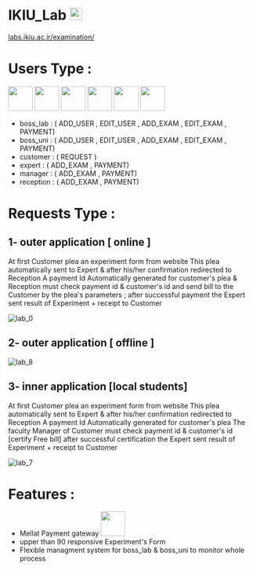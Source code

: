 # IKIU_Lab <img src="https://user-images.githubusercontent.com/74482108/126949943-83ea213c-e94a-4293-a297-0bf41c45928b.png" width="25">

[labs.ikiu.ac.ir/examination/](http://labs.ikiu.ac.ir/examination/)


# Users Type : 
<span>
<img src="https://user-images.githubusercontent.com/74482108/126951298-c9528655-6ecc-468d-9ebd-ffefa3dd2e62.png" width="50">
<img src="https://user-images.githubusercontent.com/74482108/126951406-184e6792-4f73-4d67-98ab-0ff72249af15.png" width="50">
<img src="https://user-images.githubusercontent.com/74482108/126951416-00bd3e83-4b57-40a3-b91e-cee3a0babeb3.png" width="50">
<img src="https://user-images.githubusercontent.com/74482108/126951425-4a8e9bef-46e9-4297-a270-8191545b158c.png" width="50">
<img src="https://user-images.githubusercontent.com/74482108/126951441-8e39dd72-377c-45f3-87f8-d52e3fe010ce.png" width="50">
<img src="https://user-images.githubusercontent.com/74482108/126951447-47f7f288-039f-4bad-90df-4391af01391b.png" width="50">
</span>

- boss_lab  : ( ADD_USER , EDIT_USER , ADD_EXAM , EDIT_EXAM , PAYMENT)
- boss_uni  : ( ADD_USER , EDIT_USER , ADD_EXAM , EDIT_EXAM , PAYMENT)
- customer  : ( REQUEST )
- expert    : ( ADD_EXAM , PAYMENT)
- manager   : ( ADD_EXAM , PAYMENT)
- reception : ( ADD_EXAM , PAYMENT)

# Requests Type : 
## 1- outer application [ online ]
At first Customer plea an experiment form from website
This plea automatically sent to Expert & after his/her confirmation redirected to Reception
A payment Id Automatically generated for customer's plea & Reception must check payment id & customer's id
and send bill to the Customer by the plea's parameters ; after successful payment the Expert sent result of Experiment + receipt to Customer

![lab_0](https://user-images.githubusercontent.com/74482108/126952806-9038f10f-810f-47c4-9d0e-a01fb9cdb156.png)

## 2- outer application [ offline ]
![lab_8](https://user-images.githubusercontent.com/74482108/126952963-0dc503f6-120f-4d9c-b9a4-efc26f057739.png)

## 3- inner application [local students]
At first Customer plea an experiment form from website
This plea automatically sent to Expert & after his/her confirmation redirected to Reception
A payment Id Automatically generated for customer's plea 
The faculty Manager of Customer must check payment id & customer's id [certify Free bill]
after successful certification the Expert sent result of Experiment + receipt to Customer

![lab_7](https://user-images.githubusercontent.com/74482108/126952956-b0f01a4e-22d9-40bb-bfc9-6cccae89e3ed.png)


# Features :
- Mellat Payment gateway <img src="https://way2pay.ir/wp-content/uploads/Behpardakht-Mellat-Logo-PNG-Way2pay-99-05-26.png" width="50">
- upper than 90 responsive Experiment's Form
- Flexible managment system for boss_lab & boss_uni to monitor whole process
